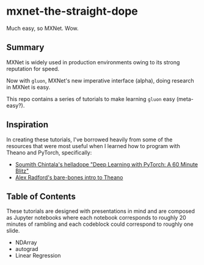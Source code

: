 # mxnet-the-straight-dope
Much easy, so MXNet. Wow.

## Summary
MXNet is widely used in production environments owing to its strong reputation for speed.

Now with ``gluon``, MXNet's new imperative interface (alpha), doing research in MXNet is easy. 

This repo contains a series of tutorials to make learning ``gluon`` easy (meta-easy?).

## Inspiration 

In creating these tutorials, I've borrowed heavily from some of the resources that were most useful when I learned how to program with Theano and PyTorch, specifically:

* [Soumith Chintala's helladope "Deep Learning with PyTorch: A 60 Minute Blitz"](http://pytorch.org/tutorials/beginner/deep_learning_60min_blitz.html)
* [Alex Radford's bare-bones intro to Theano](https://github.com/Newmu/Theano-Tutorials)

## Table of Contents 
These tutorials are designed with presentations in mind and are composed as Jupyter notebooks where each notebook corresponds to roughly 20 minutes of rambling and each codeblock could correspond to roughly one slide.
* NDArray 
* autograd
* Linear Regression
